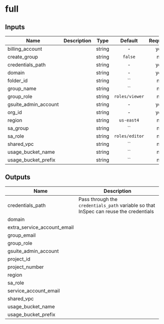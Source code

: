 # full

[^]: (autogen_docs_start)


## Inputs

| Name | Description | Type | Default | Required |
|------|-------------|:----:|:-----:|:-----:|
| billing_account |  | string | - | yes |
| create_group |  | string | `false` | no |
| credentials_path |  | string | - | yes |
| domain |  | string | - | yes |
| folder_id |  | string | `` | no |
| group_name |  | string | `` | no |
| group_role |  | string | `roles/viewer` | no |
| gsuite_admin_account |  | string | - | yes |
| org_id |  | string | - | yes |
| region |  | string | `us-east4` | no |
| sa_group |  | string | `` | no |
| sa_role |  | string | `roles/editor` | no |
| shared_vpc |  | string | `` | no |
| usage_bucket_name |  | string | `` | no |
| usage_bucket_prefix |  | string | `` | no |

## Outputs

| Name | Description |
|------|-------------|
| credentials_path | Pass through the `credentials_path` variable so that InSpec can reuse the credentials |
| domain |  |
| extra_service_account_email |  |
| group_email |  |
| group_role |  |
| gsuite_admin_account |  |
| project_id |  |
| project_number |  |
| region |  |
| sa_role |  |
| service_account_email |  |
| shared_vpc |  |
| usage_bucket_name |  |
| usage_bucket_prefix |  |

[^]: (autogen_docs_end)